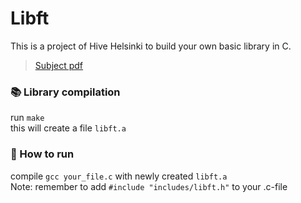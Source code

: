 # Libft

This is a project of Hive Helsinki to build your own basic library in C. 

> [Subject pdf](https://github.com/jungleistx/libft/blob/main/libft.en.pdf)

### 📚 Library compilation
run `make` <br>
this will create a file `libft.a`


### :rocket: How to run
compile `gcc your_file.c` with newly created `libft.a` <br>
Note: remember to add `#include "includes/libft.h"` to your .c-file
